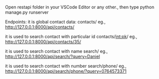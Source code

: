 Open restapi folder in your VSCode Editor or any other.,
then type python manage.py runserver

Endpoints:
it is global contact data:
contacts/
eg., http://127.0.0.1:8000/api/contacts/

it is used to search contact with particular id
contacts/<int:pk>/
eg., http://127.0.0.1:8000/api/contacts/35/

it is used to search contact with name
search/
eg., http://127.0.0.1:8000/api/search/?query=Daniel

it is used to search contact with number
search/phone/
eg., http://127.0.0.1:8000/api/search/phone/?query=0764573371

